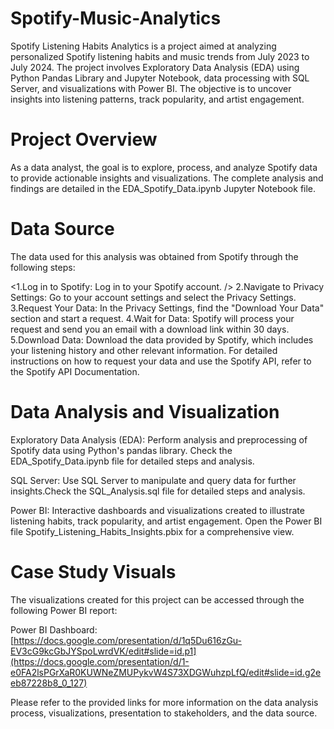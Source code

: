 # Spotify-Music-Analytics

Spotify Listening Habits Analytics is a project aimed at analyzing personalized Spotify listening habits and music trends from July 2023 to July 2024. The project involves Exploratory Data Analysis (EDA) using Python Pandas Library and Jupyter Notebook, data processing with SQL Server, and visualizations with Power BI. The objective is to uncover insights into listening patterns, track popularity, and artist engagement.

# Project Overview
As a data analyst, the goal is to explore, process, and analyze Spotify data to provide actionable insights and visualizations. The complete analysis and findings are detailed in the EDA_Spotify_Data.ipynb Jupyter Notebook file.

# Data Source
The data used for this analysis was obtained from Spotify through the following steps:

<1.Log in to Spotify: Log in to your Spotify account. /> 
2.Navigate to Privacy Settings: Go to your account settings and select the Privacy Settings.
3.Request Your Data: In the Privacy Settings, find the "Download Your Data" section and start a request.
4.Wait for Data: Spotify will process your request and send you an email with a download link within 30 days.
5.Download Data: Download the data provided by Spotify, which includes your listening history and other relevant information.
For detailed instructions on how to request your data and use the Spotify API, refer to the Spotify API Documentation.

# Data Analysis and Visualization
Exploratory Data Analysis (EDA): Perform analysis and preprocessing of Spotify data using Python's pandas library. Check the EDA_Spotify_Data.ipynb file for detailed steps and analysis.

SQL Server: Use SQL Server to manipulate and query data for further insights.Check the SQL_Analysis.sql file for detailed steps and analysis.

Power BI: Interactive dashboards and visualizations created to illustrate listening habits, track popularity, and artist engagement.
Open the Power BI file Spotify_Listening_Habits_Insights.pbix for a comprehensive view.

# Case Study Visuals
The visualizations created for this project can be accessed through the following Power BI report:

Power BI Dashboard:[https://docs.google.com/presentation/d/1q5Du616zGu-EV3cG9kcGbJYSpoLwrdVK/edit#slide=id.p1](https://docs.google.com/presentation/d/1-e0FA2lsPGrXaR0KUWNeZMUPykvW4S73XDGWuhzpLfQ/edit#slide=id.g2eeb87228b8_0_127)

Please refer to the provided links for more information on the data analysis process, visualizations, presentation to stakeholders, and the data source.

